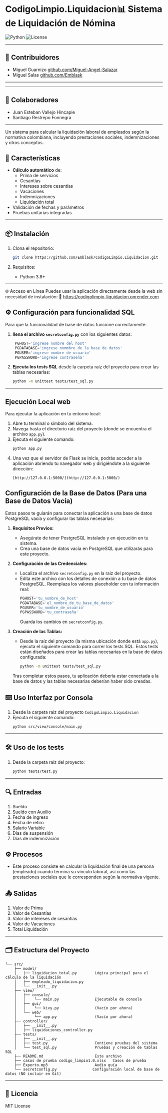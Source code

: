 # CodigoLimpio.Liquidacion📊 Sistema de Liquidación de Nómina

![Python](https://img.shields.io/badge/Python-3.8%2B-blue)
![License](https://img.shields.io/badge/License-MIT-green)

---

## 👥 Contribuidores

- Miguel Guarnizo [github.com/Miguel-Angel-Salazar](https://github.com/Miguel-Angel-Salazar)
- Miguel Salas [github.com/Emblask](https://github.com/Emblask)

---


---

## 👥 Colaboradores

- Juan Esteban Vallejo Hincapie
- Santiago Restrepo Fonnegra

---


Un sistema para calcular la liquidación laboral de empleados según la normativa colombiana, incluyendo prestaciones sociales, indemnizaciones y otros conceptos.

## 🚀 Características

- **Cálculo automático** de:
  - Prima de servicios
  - Cesantías
  - Intereses sobre cesantías
  - Vacaciones
  - Indemnizaciones
  - Liquidación total
- Validación de fechas y parámetros
- Pruebas unitarias integradas

---

## 📦 Instalación

1. Clona el repositorio:
   ```bash
   git clone https://github.com/Emblask/CodigoLimpio.Liquidacion.git
   ```

2. Requisitos:
   - Python 3.8+

---

🌐 Acceso en Línea
Puedes usar la aplicación directamente desde la web sin necesidad de instalación:
🔗 https://codigolimpio-liquidacion.onrender.com

## ⚙️ Configuración para funcionalidad SQL

Para que la funcionalidad de base de datos funcione correctamente:

1. **llena el archivo `secretconfig.py`** con los siguientes datos:

   ```python
	PGHOST='ingrese nombre del host'
	PGDATABASE='ingrese nommbre de la base de datos'
	PGUSER='ingrese nombre de usuario'
	PGPASSWORD='ingrese contraseña'
   ```

2. **Ejecuta los tests SQL** desde la carpeta raíz del proyecto para crear las tablas necesarias:

   ```bash
   python -m unittest tests/test_sql.py
   ```

---
## Ejecución Local web

Para ejecutar la aplicación en tu entorno local:

1.  Abre tu terminal o símbolo del sistema.
2.  Navega hasta el directorio raíz del proyecto (donde se encuentra el archivo `app.py`).
3.  Ejecuta el siguiente comando:
    ```bash
    python app.py
    ```
4.  Una vez que el servidor de Flask se inicie, podrás acceder a la aplicación abriendo tu navegador web y dirigiéndote a la siguiente dirección:
    ```
    [http://127.0.0.1:5000/](http://127.0.0.1:5000/)
    ```

## Configuración de la Base de Datos (Para una Base de Datos Vacía)

Estos pasos te guiarán para conectar la aplicación a una base de datos PostgreSQL vacía y configurar las tablas necesarias:

1.  **Requisitos Previos:**
    * Asegúrate de tener PostgreSQL instalado y en ejecución en tu sistema.
    * Crea una base de datos vacía en PostgreSQL que utilizarás para este proyecto.

2.  **Configuración de las Credenciales:**
    * Localiza el archivo `secretconfig.py` en la raíz del proyecto.
    * Edita este archivo con los detalles de conexión a tu base de datos PostgreSQL. Reemplaza los valores placeholder con tu información real:
        ```python
        PGHOST='tu_nombre_de_host'
        PGDATABASE='el_nombre_de_tu_base_de_datos'
        PGUSER='tu_nombre_de_usuario'
        PGPASSWORD='tu_contraseña'
        ```
        Guarda los cambios en `secretconfig.py`.

3.  **Creación de las Tablas:**
    * Desde la raíz del proyecto (la misma ubicación donde está `app.py`), ejecuta el siguiente comando para correr los tests SQL. Estos tests están diseñados para crear las tablas necesarias en la base de datos configurada:
        ```bash
        python -m unittest tests/test_sql.py
        ```

    Tras completar estos pasos, tu aplicación debería estar conectada a la base de datos y las tablas necesarias deberían haber sido creadas.

## ⌨️ Uso Interfaz por Consola

1. Desde la carpeta raíz del proyecto `CodigoLimpio.Liquidacion`
2. Ejecuta el siguiente comando:
   ```bash
   python src/view/console/main.py
   ```

---

## 🛠️ Uso de los tests

1. Desde la carpeta raíz del proyecto:
   ```bash
   python tests/test.py
   ```

---

## 🔍 Entradas
1. Sueldo
2. Sueldo con Auxilio
3. Fecha de ingreso
4. Fecha de retiro
5. Salario Variable
6. Días de suspensión
7. Días de indemnización

## ⚙️ Procesos
- Este proceso consiste en calcular la liquidación final de una persona (empleado) cuando termina su vínculo laboral, así como las prestaciones sociales que le corresponden según la normativa vigente.
  
## 📤 Salidas
1. Valor de Prima
2. Valor de Cesantías
3. Valor de intereses de cesantías
4. Valor de Vacaciones
5. Total Liquidación

---

## 🗂️ Estructura del Proyecto
```
└── src/
    ├── model/
    │   ├── liquidacion_total.py        Lógica principal para el cálculo de la liquidación
    │   ├── empleado_liquidacion.py
    │   └── __init__.py    
    ├── view/
    │   ├── console/
    │   │    └── main.py                Ejecutable de consola
    │   ├── gui/
    │   │    └── kivy.py                (Vacío por ahora)
    │   └── web/ 
    │        └── app.py                 (Vacío por ahora)
    ├── controller/
    │   ├── __init__.py
    │   ├── liquidaciones_controller.py
    ├── tests/
    │   ├── __init__.py
    │   ├── test.py                     Contiene pruebas del sistema
    │   └── test_sql.py                 Pruebas y creación de tablas SQL
    ├── README.md                       Este archivo
    ├── casos de prueba codigo_limpio1.0.xlsx   Casos de prueba
    ├── Experto.mp3                     Audio guía
    └── secretconfig.py                Configuración local de base de datos (NO incluir en Git)
```

---

## 📄 Licencia

MIT License
